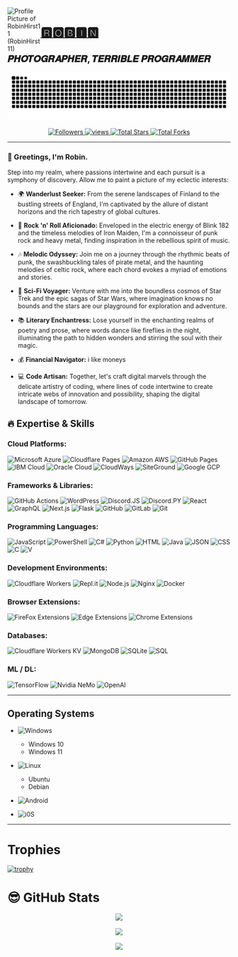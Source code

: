 <a title="RobinHirst11" href="https://github.com/RobinHirst11" style="text-decoration: none;">
    <img src="https://avatars.githubusercontent.com/u/147210082?v=4" width="75" alt="Profile Picture of RobinHirst11 (RobinHirst11)" align="left">
</a>

# [🆁🅾🅱🅸🅽](https://github.com/RobinHirst11)
## 𝑷𝑯𝑶𝑻𝑶𝑮𝑹𝑨𝑷𝑯𝑬𝑹, 𝑻𝑬𝑹𝑹𝑰𝑩𝑳𝑬 𝑷𝑹𝑶𝑮𝑹𝑨𝑴𝑴𝑬𝑹

![GitHub Snake Contribution Grid Animation](https://raw.githubusercontent.com/RobinHirst11/RobinHirst11/output/github-contribution-grid-snake-dark.svg)

<p align="center">
  <a href="https://github.com/RobinHirst11?tab=followers">
    <img alt="Followers" title="Follow me on Github" src="https://custom-icon-badges.herokuapp.com/github/followers/RobinHirst11?color=236ad3&labelColor=1155ba&style=flat-square&label=Follow&logo=person-add&logoColor=white&v=42"/>
  </a>
  <a href="https://github.com/RobinHirst11/Simple-View-Counter">
    <img alt="views" title="GitHub profile views" src="https://komarev.com/ghpvc/?username=RobinHirst11&style=flat-square&color=lightgrey"/>
  </a>
  <a href="https://github.com/RobinHirst11?tab=repositories&sort=stargazers">
    <img alt="Total Stars" title="Total Stars on GitHub" src="https://custom-icon-badges.herokuapp.com/badge/dynamic/json?logo=star&host=formatted-dynamic-badges.herokuapp.com&formatter=metric&style=flat-square&label=Stars&color=55960c&labelColor=488207&query=$.stars&url=https://api.github-star-counter.workers.dev/user/RobinHirst11&v=42"/>
  </a>
  <a href="https://github.com/RobinHirst11?tab=repositories&sort=stargazers">
    <img alt="Total Forks" title="Total Forks on GitHub" src="https://custom-icon-badges.herokuapp.com/badge/dynamic/json?logo=fork&host=formatted-dynamic-badges.herokuapp.com&formatter=metric&style=flat-square&color=ff0013&labelColor=ae1206&label=Forks&query=$.forks&url=https://api.github-star-counter.workers.dev/user/RobinHirst11&v=42"/>
  </a>
</p>

---

### 👋 Greetings, I'm Robin.

Step into my realm, where passions intertwine and each pursuit is a symphony of discovery. Allow me to paint a picture of my eclectic interests:

- 🌍 **Wanderlust Seeker:** From the serene landscapes of Finland to the bustling streets of England, I'm captivated by the allure of distant horizons and the rich tapestry of global cultures.

- 🎸 **Rock 'n' Roll Aficionado:** Enveloped in the electric energy of Blink 182 and the timeless melodies of Iron Maiden, I'm a connoisseur of punk rock and heavy metal, finding inspiration in the rebellious spirit of music.

- 🎶 **Melodic Odyssey:** Join me on a journey through the rhythmic beats of punk, the swashbuckling tales of pirate metal, and the haunting melodies of celtic rock, where each chord evokes a myriad of emotions and stories.

- 🌌 **Sci-Fi Voyager:** Venture with me into the boundless cosmos of Star Trek and the epic sagas of Star Wars, where imagination knows no bounds and the stars are our playground for exploration and adventure.

- 📚 **Literary Enchantress:** Lose yourself in the enchanting realms of poetry and prose, where words dance like fireflies in the night, illuminating the path to hidden wonders and stirring the soul with their magic.

- 💰 **Financial Navigator:** i like moneys

- 💻 **Code Artisan:** Together, let's craft digital marvels through the delicate artistry of coding, where lines of code intertwine to create intricate webs of innovation and possibility, shaping the digital landscape of tomorrow.

## 🔥 Expertise & Skills

### Cloud Platforms:
![Microsoft Azure](https://img.shields.io/badge/Microsoft%20Azure-0078D4.svg?style=flat-square&logo=Microsoft%20Azure&logoColor=white)
![Cloudflare Pages](https://img.shields.io/badge/Cloudflare%20Pages-F38020.svg?style=flat-square&logo=cloudflare&logoColor=white)
![Amazon AWS](https://img.shields.io/badge/Amazon%20AWS-232F3E.svg?style=flat-square&logo=Amazon%20AWS&logoColor=white)
![GitHub Pages](https://img.shields.io/badge/GitHub%20Pages-181717.svg?style=flat-square&logo=github&logoColor=white)
![IBM Cloud](https://img.shields.io/badge/IBM%20Cloud-1261FE.svg?style=flat-square&logo=IBM%20Cloud&logoColor=white)
![Oracle Cloud](https://img.shields.io/badge/Oracle%20Cloud-c14432.svg?style=flat-square&logo=java&logoColor=white)
![CloudWays](https://img.shields.io/badge/Cloudways-2C39BD.svg?style=flat-square&logo=cloudways&logoColor=white)
![SiteGround](https://img.shields.io/badge/SiteGround-8CC445.svg?style=flat-square&logo=SciPy&logoColor=white)
![Google GCP](https://img.shields.io/badge/GCP-4285F4.svg?style=flat-square&logo=google&logoColor=EA4335)

### Frameworks & Libraries:
![GitHub Actions](https://img.shields.io/badge/GitHub_Actions-black?style=flat-square&logo=github-actions&logoColor=white)
![WordPress](https://img.shields.io/badge/WordPress-21759B.svg?style=flat-square&logo=WordPress&logoColor=white)
![Discord.JS](https://img.shields.io/badge/Discord.js-black?style=flat-square&logo=discord&logoColor=white)
![Discord.PY](https://img.shields.io/badge/Discord.py-black?style=flat-square&logo=discord&logoColor=white)
![React](https://img.shields.io/badge/React-%2320232a.svg?style=flat-square&logo=react&logoColor=%2361DAFB)
![GraphQL](https://img.shields.io/badge/GraphQL-black?style=flat-square&logo=graphql&logoColor=E10098)
![Next.js](https://img.shields.io/badge/Next.js-black?style=flat-square&logo=next.js&logoColor=white)
![Flask](https://img.shields.io/badge/Flask-000000.svg?style=flat-square&logo=Flask&logoColor=white)
![GitHub](https://img.shields.io/badge/GitHub-black?style=flat-square&logo=github&logoColor=white)
![GitLab](https://img.shields.io/badge/Gitlab-black?style=flat-square&logo=gitlab&logoColor=white)
![Git](https://img.shields.io/badge/Git-black?style=flat-square&logo=git&logoColor=white)

### Programming Languages:
![JavaScript](https://img.shields.io/badge/JavaScript-%23323330.svg?style=flat-square&logo=javascript&logoColor=%23F7DF1E)
![PowerShell](https://img.shields.io/badge/PowerShell-5391FE.svg?style=flat-square&logo=PowerShell&logoColor=white)
![C#](https://img.shields.io/badge/C%23-239120.svg?style=flat-square&logo=C%20Sharp&logoColor=white)
![Python](https://img.shields.io/badge/Python-3670A0?style=flat-square&logo=python&logoColor=ffdd54)
![HTML](https://img.shields.io/badge/HTML5-E34F26.svg?style=flat-square&logo=HTML5&logoColor=white)
![Java](https://img.shields.io/badge/Java-007396.svg?style=flat-square&logo=java&logoColor=white)
![JSON](https://img.shields.io/badge/JSON-000000.svg?style=flat-square&logo=JSON&logoColor=white)
![CSS](https://img.shields.io/badge/CSS3-1572B6.svg?style=flat-square&logo=CSS3&logoColor=white)
![C](https://img.shields.io/badge/C-000.svg?style=flat-square&logo=c%2B%2B&logoColor=white)
![V](https://img.shields.io/badge/V-5D87BF?style=flat-square&logo=V&logoColor=white)

### Development Environments:
![Cloudflare Workers](https://img.shields.io/badge/Cloudflare_Workers-F38020.svg?style=flat-square&logo=cloudflare&logoColor=F38020)
![Repl.it](https://img.shields.io/badge/Replit-667881.svg?style=flat-square&logo=Replit&logoColor=white)
![Node.js](https://img.shields.io/badge/node.js-6DA55F?style=flat-square&logo=node.js&logoColor=white)
![Nginx](https://img.shields.io/badge/Nginx-009639.svg?style=flat-square&logo=NGINX&logoColor=white)
![Docker](https://img.shields.io/badge/Docker-2496ED?style=flat-square&logo=Docker&logoColor=white)

### Browser Extensions:
![FireFox Extensions](https://img.shields.io/badge/Firefox-Extensions-FF7139.svg?style=flat-square&logo=Firefox%20Browser&logoColor=FF7139)
![Edge Extensions](https://img.shields.io/badge/Edge-Extensions-0076D6.svg?style=flat-square&logo=Internet%20Explorer&logoColor=0076D6)
![Chrome Extensions](https://img.shields.io/badge/Chrome-Extensions-red.svg?style=flat-square&logo=Google%20Chrome&logoColor=4285F4)

### Databases:
![Cloudflare Workers KV](https://img.shields.io/badge/Cloudflare%20Workers-KV-F38020.svg?style=flat-square&logo=cloudflare&logoColor=F38020)
![MongoDB](https://img.shields.io/badge/MongoDB-%234ea94b.svg?style=flat-square&logo=mongodb&logoColor=white)
![SQLite](https://img.shields.io/badge/SQLite-%2307405e.svg?style=flat-square&logo=sqlite&logoColor=white)
![SQL](https://img.shields.io/badge/SQL-4479A1.svg?style=flat-square&logo=MySQL&logoColor=white)

### ML / DL:
![TensorFlow](https://img.shields.io/badge/TensorFlow-%23FF6F00.svg?style=flat-square&logo=TensorFlow&logoColor=white)
![Nvidia NeMo](https://img.shields.io/badge/Nvidia%20NeMo-76B900.svg?style=flat-square&logo=nvidia&logoColor=white)
![OpenAI](https://img.shields.io/badge/OpenAI-412991.svg?style=flat-square&logo=OpenAI&logoColor=white)

---

## Operating Systems
- ![Windows](https://img.shields.io/badge/Windows-0078D6.svg?style=for-the-badge&logo=Windows%20XP&logoColor=white)
  - Windows 10
  - Windows 11

- ![Linux](https://img.shields.io/badge/Linux-FCC624?style=for-the-badge&logo=linux&logoColor=black)
  - Ubuntu
  - Debian
    
- ![Android](https://img.shields.io/badge/Android-3DDC84?style=for-the-badge&logo=Android&logoColor=white)
- ![i0S](https://img.shields.io/badge/iOS-000000?style=for-the-badge&logo=iOS&logoColor=white)

---

# Trophies

[![trophy](https://github-profile-trophy.vercel.app/?username=RobinHirst11&theme=onedark)](https://github.com/ryo-ma/github-profile-trophy)

# 😎 GitHub Stats

<p align="center">
    <img src="https://github-readme-streak-stats.herokuapp.com/?user=RobinHirst11&hide_border=true&theme=transparent&v=42" />
</p>
<p align="center">
    <img src="https://github-readme-stats.vercel.app/api/top-langs/?username=RobinHirst11&hide_border=true&layout=compact&langs_count=22&theme=transparent&hide=html&v=42" />
</p>
<p align="center">
    <img src="https://github-readme-stats.vercel.app/api?username=RobinHirst11&show_icons=true&show=reviews,discussions_started,discussions_answered,prs_merged,prs_merged_percentage&hide_rank=true&theme=transparent&v=42" />
</p>
